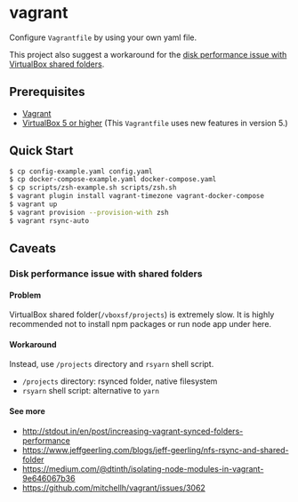 # vagrant

Configure `Vagrantfile` by using your own yaml file.

This project also suggest a workaround for the [disk performance issue with VirtualBox shared folders](#disk-performance-issue-with-shared-folders).

## Prerequisites

* [Vagrant](https://www.vagrantup.com/)
* [VirtualBox 5 or higher](https://www.virtualbox.org/) (This `Vagrantfile` uses new features in version 5.)

## Quick Start

```bash
$ cp config-example.yaml config.yaml
$ cp docker-compose-example.yaml docker-compose.yaml
$ cp scripts/zsh-example.sh scripts/zsh.sh
$ vagrant plugin install vagrant-timezone vagrant-docker-compose
$ vagrant up
$ vagrant provision --provision-with zsh
$ vagrant rsync-auto
```

## Caveats

### Disk performance issue with shared folders

#### Problem
VirtualBox shared folder(`/vboxsf/projects`) is extremely slow. It is highly recommended not to install npm packages or run node app under here.

#### Workaround
Instead, use `/projects` directory and `rsyarn` shell script.

* `/projects` directory: rsynced folder, native filesystem
* `rsyarn` shell script: alternative to `yarn`

#### See more
* http://stdout.in/en/post/increasing-vagrant-synced-folders-performance
* https://www.jeffgeerling.com/blogs/jeff-geerling/nfs-rsync-and-shared-folder
* https://medium.com/@dtinth/isolating-node-modules-in-vagrant-9e646067b36
* https://github.com/mitchellh/vagrant/issues/3062
